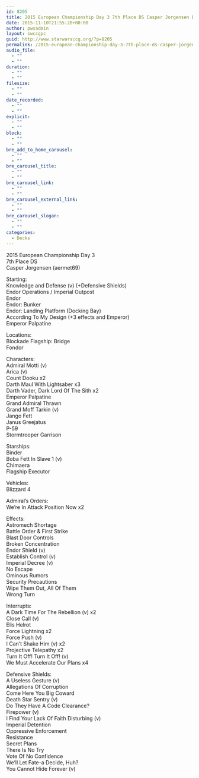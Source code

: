 ```yaml
---
id: 8205
title: 2015 European Championship Day 3 7th Place DS Casper Jorgensen EOPS ATMD
date: 2015-11-10T21:55:20+00:00
author: pwsadmin
layout: swccgpc
guid: http://www.starwarsccg.org/?p=8205
permalink: /2015-european-championship-day-3-7th-place-ds-casper-jorgensen-eops-atmd/
audio_file:
  - ""
  - ""
duration:
  - ""
  - ""
filesize:
  - ""
  - ""
date_recorded:
  - ""
  - ""
explicit:
  - ""
  - ""
block:
  - ""
  - ""
bre_add_to_home_carousel:
  - ""
  - ""
bre_carousel_title:
  - ""
  - ""
bre_carousel_link:
  - ""
  - ""
bre_carousel_external_link:
  - ""
  - ""
bre_carousel_slogan:
  - ""
  - ""
categories:
  - Decks
---
```

2015 European Championship Day 3  
7th Place DS  
Casper Jorgensen (aermet69)

Starting:  
Knowledge and Defense (v) (+Defensive Shields)  
Endor Operations / Imperial Outpost  
Endor  
Endor: Bunker  
Endor: Landing Platform (Docking Bay)  
According To My Design (+3 effects and Emperor)  
Emperor Palpatine

Locations:  
Blockade Flagship: Bridge  
Fondor

Characters:  
Admiral Motti (v)  
Arica (v)  
Count Dooku x2  
Darth Maul With Lightsaber x3  
Darth Vader, Dark Lord Of The Sith x2  
Emperor Palpatine  
Grand Admiral Thrawn  
Grand Moff Tarkin (v)  
Jango Fett  
Janus Greejatus  
P-59  
Stormtrooper Garrison

Starships:  
Binder  
Boba Fett In Slave 1 (v)  
Chimaera  
Flagship Executor

Vehicles:  
Blizzard 4

Admiral’s Orders:  
We&#8217;re In Attack Position Now x2

Effects:  
Astromech Shortage  
Battle Order & First Strike  
Blast Door Controls  
Broken Concentration  
Endor Shield (v)  
Establish Control (v)  
Imperial Decree (v)  
No Escape  
Ominous Rumors  
Security Precautions  
Wipe Them Out, All Of Them  
Wrong Turn

Interrupts:  
A Dark Time For The Rebellion (v) x2  
Close Call (v)  
Elis Helrot  
Force Lightning x2  
Force Push (v)  
I Can&#8217;t Shake Him (v) x2  
Projective Telepathy x2  
Turn It Off! Turn It Off! (v)  
We Must Accelerate Our Plans x4

Defensive Shields:  
A Useless Gesture (v)  
Allegations Of Corruption  
Come Here You Big Coward  
Death Star Sentry (v)  
Do They Have A Code Clearance?  
Firepower (v)  
I Find Your Lack Of Faith Disturbing (v)  
Imperial Detention  
Oppressive Enforcement  
Resistance  
Secret Plans  
There Is No Try  
Vote Of No Confidence  
We’ll Let Fate-a Decide, Huh?  
You Cannot Hide Forever (v)